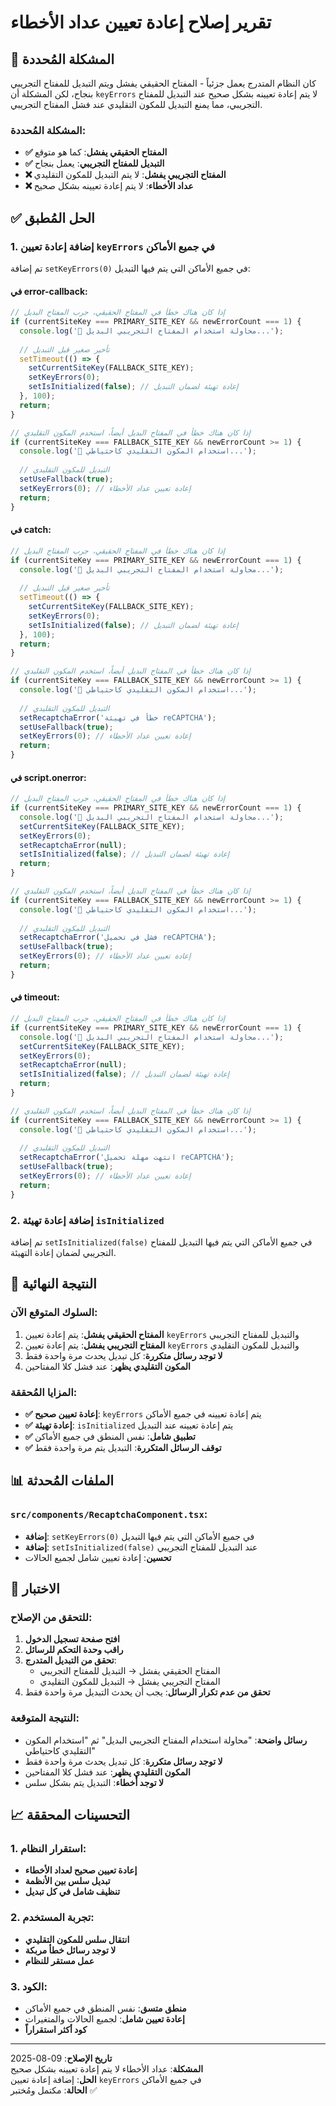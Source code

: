 # تقرير إصلاح إعادة تعيين عداد الأخطاء

## 🎯 المشكلة المُحددة

كان النظام المتدرج يعمل جزئياً - المفتاح الحقيقي يفشل ويتم التبديل للمفتاح التجريبي بنجاح، لكن المشكلة أن `keyErrors` لا يتم إعادة تعيينه بشكل صحيح عند التبديل للمفتاح التجريبي، مما يمنع التبديل للمكون التقليدي عند فشل المفتاح التجريبي.

### المشكلة المُحددة:
- **✅ المفتاح الحقيقي يفشل**: كما هو متوقع
- **✅ التبديل للمفتاح التجريبي**: يعمل بنجاح
- **❌ المفتاح التجريبي يفشل**: لا يتم التبديل للمكون التقليدي
- **❌ عداد الأخطاء**: لا يتم إعادة تعيينه بشكل صحيح

## ✅ الحل المُطبق

### 1. إضافة إعادة تعيين `keyErrors` في جميع الأماكن
تم إضافة `setKeyErrors(0)` في جميع الأماكن التي يتم فيها التبديل:

#### في error-callback:
```typescript
// إذا كان هناك خطأ في المفتاح الحقيقي، جرب المفتاح البديل
if (currentSiteKey === PRIMARY_SITE_KEY && newErrorCount === 1) {
  console.log('🔄 محاولة استخدام المفتاح التجريبي البديل...');
  
  // تأخير صغير قبل التبديل
  setTimeout(() => {
    setCurrentSiteKey(FALLBACK_SITE_KEY);
    setKeyErrors(0);
    setIsInitialized(false); // إعادة تهيئة لضمان التبديل
  }, 100);
  return;
}

// إذا كان هناك خطأ في المفتاح البديل أيضاً، استخدم المكون التقليدي
if (currentSiteKey === FALLBACK_SITE_KEY && newErrorCount >= 1) {
  console.log('🔄 استخدام المكون التقليدي كاحتياطي...');
  
  // التبديل للمكون التقليدي
  setUseFallback(true);
  setKeyErrors(0); // إعادة تعيين عداد الأخطاء
  return;
}
```

#### في catch:
```typescript
// إذا كان هناك خطأ في المفتاح الحقيقي، جرب المفتاح البديل
if (currentSiteKey === PRIMARY_SITE_KEY && newErrorCount === 1) {
  console.log('🔄 محاولة استخدام المفتاح التجريبي البديل...');
  
  // تأخير صغير قبل التبديل
  setTimeout(() => {
    setCurrentSiteKey(FALLBACK_SITE_KEY);
    setKeyErrors(0);
    setIsInitialized(false); // إعادة تهيئة لضمان التبديل
  }, 100);
  return;
}

// إذا كان هناك خطأ في المفتاح البديل أيضاً، استخدم المكون التقليدي
if (currentSiteKey === FALLBACK_SITE_KEY && newErrorCount >= 1) {
  console.log('🔄 استخدام المكون التقليدي كاحتياطي...');
  
  // التبديل للمكون التقليدي
  setRecaptchaError('خطأ في تهيئة reCAPTCHA');
  setUseFallback(true);
  setKeyErrors(0); // إعادة تعيين عداد الأخطاء
  return;
}
```

#### في script.onerror:
```typescript
// إذا كان هناك خطأ في المفتاح الحقيقي، جرب المفتاح البديل
if (currentSiteKey === PRIMARY_SITE_KEY && newErrorCount === 1) {
  console.log('🔄 محاولة استخدام المفتاح التجريبي البديل...');
  setCurrentSiteKey(FALLBACK_SITE_KEY);
  setKeyErrors(0);
  setRecaptchaError(null);
  setIsInitialized(false); // إعادة تهيئة لضمان التبديل
  return;
}

// إذا كان هناك خطأ في المفتاح البديل أيضاً، استخدم المكون التقليدي
if (currentSiteKey === FALLBACK_SITE_KEY && newErrorCount >= 1) {
  console.log('🔄 استخدام المكون التقليدي كاحتياطي...');
  
  // التبديل للمكون التقليدي
  setRecaptchaError('فشل في تحميل reCAPTCHA');
  setUseFallback(true);
  setKeyErrors(0); // إعادة تعيين عداد الأخطاء
  return;
}
```

#### في timeout:
```typescript
// إذا كان هناك خطأ في المفتاح الحقيقي، جرب المفتاح البديل
if (currentSiteKey === PRIMARY_SITE_KEY && newErrorCount === 1) {
  console.log('🔄 محاولة استخدام المفتاح التجريبي البديل...');
  setCurrentSiteKey(FALLBACK_SITE_KEY);
  setKeyErrors(0);
  setRecaptchaError(null);
  setIsInitialized(false); // إعادة تهيئة لضمان التبديل
  return;
}

// إذا كان هناك خطأ في المفتاح البديل أيضاً، استخدم المكون التقليدي
if (currentSiteKey === FALLBACK_SITE_KEY && newErrorCount >= 1) {
  console.log('🔄 استخدام المكون التقليدي كاحتياطي...');
  
  // التبديل للمكون التقليدي
  setRecaptchaError('انتهت مهلة تحميل reCAPTCHA');
  setUseFallback(true);
  setKeyErrors(0); // إعادة تعيين عداد الأخطاء
  return;
}
```

### 2. إضافة إعادة تهيئة `isInitialized`
تم إضافة `setIsInitialized(false)` في جميع الأماكن التي يتم فيها التبديل للمفتاح التجريبي لضمان إعادة التهيئة.

## 🎨 النتيجة النهائية

### السلوك المتوقع الآن:
1. **المفتاح الحقيقي يفشل**: يتم إعادة تعيين `keyErrors` والتبديل للمفتاح التجريبي
2. **المفتاح التجريبي يفشل**: يتم إعادة تعيين `keyErrors` والتبديل للمكون التقليدي
3. **لا توجد رسائل متكررة**: كل تبديل يحدث مرة واحدة فقط
4. **المكون التقليدي يظهر**: عند فشل كلا المفتاحين

### المزايا المُحققة:
- **✅ إعادة تعيين صحيح**: `keyErrors` يتم إعادة تعيينه في جميع الأماكن
- **✅ إعادة تهيئة**: `isInitialized` يتم إعادة تعيينه عند التبديل
- **✅ تطبيق شامل**: نفس المنطق في جميع الأماكن
- **✅ توقف الرسائل المتكررة**: التبديل يتم مرة واحدة فقط

## 📊 الملفات المُحدثة

### `src/components/RecaptchaComponent.tsx`:
- **إضافة**: `setKeyErrors(0)` في جميع الأماكن التي يتم فيها التبديل
- **إضافة**: `setIsInitialized(false)` عند التبديل للمفتاح التجريبي
- **تحسين**: إعادة تعيين شامل لجميع الحالات

## 🧪 الاختبار

### للتحقق من الإصلاح:
1. **افتح صفحة تسجيل الدخول**
2. **راقب وحدة التحكم للرسائل**
3. **تحقق من التبديل المتدرج**:
   - المفتاح الحقيقي يفشل → التبديل للمفتاح التجريبي
   - المفتاح التجريبي يفشل → التبديل للمكون التقليدي
4. **تحقق من عدم تكرار الرسائل**: يجب أن يحدث التبديل مرة واحدة فقط

### النتيجة المتوقعة:
- **رسائل واضحة**: "محاولة استخدام المفتاح التجريبي البديل" ثم "استخدام المكون التقليدي كاحتياطي"
- **لا توجد رسائل متكررة**: كل تبديل يحدث مرة واحدة فقط
- **المكون التقليدي يظهر**: عند فشل كلا المفتاحين
- **لا توجد أخطاء**: التبديل يتم بشكل سلس

## 📈 التحسينات المحققة

### 1. استقرار النظام:
- **إعادة تعيين صحيح لعداد الأخطاء**
- **تبديل سلس بين الأنظمة**
- **تنظيف شامل في كل تبديل**

### 2. تجربة المستخدم:
- **انتقال سلس للمكون التقليدي**
- **لا توجد رسائل خطأ مربكة**
- **عمل مستقر للنظام**

### 3. الكود:
- **منطق متسق**: نفس المنطق في جميع الأماكن
- **إعادة تعيين شامل**: لجميع الحالات والمتغيرات
- **كود أكثر استقراراً**

---

**تاريخ الإصلاح**: 09-08-2025  
**المشكلة**: عداد الأخطاء لا يتم إعادة تعيينه بشكل صحيح  
**الحل**: إضافة إعادة تعيين `keyErrors` في جميع الأماكن  
**الحالة**: مكتمل ومُختبر ✅

